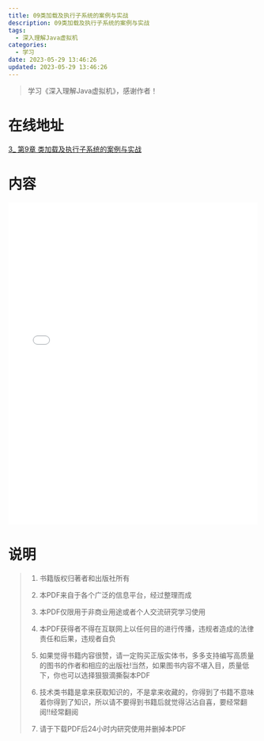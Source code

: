 ```yaml
---
title: 09类加载及执行子系统的案例与实战
description: 09类加载及执行子系统的案例与实战
tags:
  - 深入理解Java虚拟机
categories:
  - 学习
date: 2023-05-29 13:46:26
updated: 2023-05-29 13:46:26
---
```


> 学习《深入理解Java虚拟机》，感谢作者！

# 在线地址

<a target="_blank" href="/myjs/pdfjs/web/viewer.html?file=https://raw.githubusercontent.com/lwmfjc/files/main/study/jvm/understanding_the_jvm/3_ 第9章 类加载及执行子系统的案例与实战.pdf">3_ 第9章 类加载及执行子系统的案例与实战</a>

# 内容

<iframe src='/myjs/pdfjs/web/viewer.html?file=https://raw.githubusercontent.com/lwmfjc/files/main/study/jvm/understanding_the_jvm/3_ 第9章 类加载及执行子系统的案例与实战.pdf' style="padding: 0;width:100%;"  style="padding: 0;width:100%;" marginwidth="0" frameborder="no" scrolling="no" height="650px"></iframe>

# 说明

> 1. 书籍版权归著者和出版社所有
> 2. 本PDF来自于各个广泛的信息平台，经过整理而成
>
> 3. 本PDF仅限用于非商业用途或者个人交流研究学习使用
> 4. 本PDF获得者不得在互联网上以任何目的进行传播，违规者造成的法律责任和后果，违规者自负
> 5. 如果觉得书籍内容很赞，请一定购买正版实体书，多多支持编写高质量的图书的作者和相应的出版社!当然，如果图书内容不堪入目，质量低下，你也可以选择狠狠滴撕裂本PDF
> 6. 技术类书籍是拿来获取知识的，不是拿来收藏的，你得到了书籍不意味着你得到了知识，所以请不要得到书籍后就觉得沾沾自喜，要经常翻阅!!经常翻阅
> 7. 请于下载PDF后24小时内研究使用并删掉本PDF

